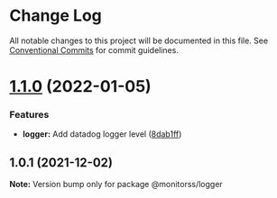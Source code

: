 # Change Log

All notable changes to this project will be documented in this file.
See [Conventional Commits](https://conventionalcommits.org) for commit guidelines.

# [1.1.0](https://github.com/MonitoRSS/typescript-template/compare/@monitorss/logger@1.0.1...@monitorss/logger@1.1.0) (2022-01-05)


### Features

* **logger:** Add datadog logger level ([8dab1ff](https://github.com/MonitoRSS/typescript-template/commit/8dab1ff06eeaff6e5de27ec8934abc8c7d3b5e38))






## 1.0.1 (2021-12-02)

**Note:** Version bump only for package @monitorss/logger
